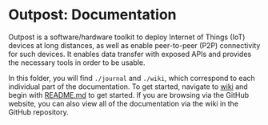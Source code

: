# Outpost: Documentation

Outpost is a software/hardware toolkit to deploy Internet of Things (IoT) devices at long distances, as well as enable peer-to-peer (P2P) connectivity for such devices. It enables data transfer with exposed APIs and provides the necessary tools in order to be usable.

In this folder, you will find `./journal` and `./wiki`, which correspond to each individual part of the documentation. To get started, navigate to [wiki](/wiki) and begin with [README.md](/wiki/README.md) to get started. If you are browsing via the GitHub website, you can also view all of the documentation via the wiki in the GitHub repository.

